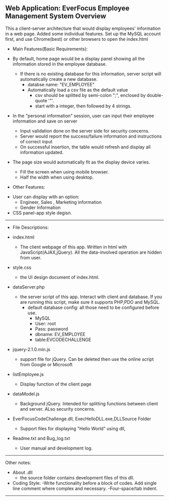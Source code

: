 Web Application: EverFocus Employee Management System Overview
------------------------------------------------------------------------------------

This a client-server architecture that would display employees' information in a web
page. Added some individual features.
Set up the MySQL account first, and use Chrome(best) or other browsers to open the index.html

+ Main Features(Basic Requirements):
 - By default, home page would be a display panel showing all the information stored in the employee database.
     - If there is no existing database for this information, server script will automatically create a new database.
         - databse name: "EV_EMPLOYEE"
         - Automatically load a csv file as the default value
             - csv should be splitted by semi-colon ";", enclosed by double-quote '"'.
             - start with a integer, then followed by 4 strings.

 - In the "personal information" session, user can input their employee information and save on server
     - Input validation done on the server side for security concerns.
     - Server would report the success/failure information and instructions of correct input
     - On successful insertion, the table would refresh and display all information updated.

 - The page size would automatically fit as the display device varies.
     - Fill the screen when using mobile browser.
     - Half the width when using desktop.

+ Other Features:
 - User can display with an option:
   - Engineer, Sales , Marketing information
   - Gender Information
 - CSS panel-app style degisn.

------------------------------------------------------------------------------------
+ File Descriptions:
 - index.html
   - The client webpage of this app. Written in html with JavaScript(AJAX,jQuery). All the data-involved operation are hidden from user.

 - style.css
   - the UI design document of index.html. 

 - dataServer.php
   - the server script of this app. Interact with client and database. If you are running this script, make sure it supports PHP,PDO and MySQL.
     - default database config: all those need to be configured before use.
       - MySQL
       - User: root
       - Pass: password
       - dbname: EV_EMPLOYEE
       - table:EVCODECHALLENGE

 - jquery-2.1.0.min.js
    - support file for jQuery. Can be deleted then use the online script from Google or Microsoft
  
 - listEmployee.js
    - Display function of the client page

 - dataModel.js
    - Background jQuery. Intended for splitting functions between client and server. ALso security concerns.

 - EverFocusCodeChallenge.dll, ExecHelloDLL.exe,DLLSource Folder
    - Support files for displaying "Hello World" using dll,

 - Readme.txt and Bug_log.txt
    - User manual and development log.
    
------------------------------------------------------------------------------------
Other notes:
   - About  .dll
     - the source folder contains development files of this dll.
   - Coding Style:
     -Write functionality before a block of codes. Add single line comment where complex and necessary. 
     -Four-space/tab indent. 
------------------------------------------------------------------------------------
